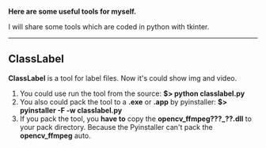 **Here are some useful tools for myself.**

I will share some tools which are coded in python with tkinter. 

---

## ClassLabel

**ClassLabel** is a tool for label files. Now it's could show img and video. 

1. You could use run the tool from the source: **$> python classlabel.py** 
2. You also could pack the tool to a **.exe** or **.app** by pyinstaller: **$> pyinstaller -F -w classlabel.py** 
3. If you pack the tool, you **have to** copy the **opencv_ffmpeg???_??.dll** to your pack directory. Because the Pyinstaller can't pack the **opencv_ffmpeg** auto.